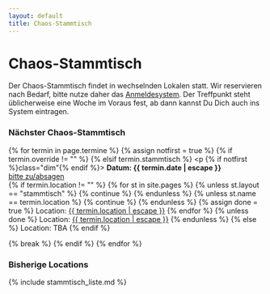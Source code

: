 ```yaml
---
layout: default
title: Chaos-Stammtisch
---
```


# Chaos-Stammtisch

Der Chaos-Stammtisch findet in wechselnden Lokalen statt. Wir reservieren nach Bedarf, bitte nutze daher das [Anmeldesystem](yarpnarp.html). Der Treffpunkt steht üblicherweise eine Woche im Voraus fest, ab dann kannst Du Dich auch ins System eintragen.

<div itemscope itemtype="http://schema.org/Event">
<h3>Nächster <span itemprop="summary">Chaos-Stammtisch</span></h3>

{% for termin in page.termine %}
	{% assign notfirst = true %}
	{% if termin.override != "" %}
	{% elsif termin.stammtisch %}
		<p {% if notfirst %}class="dim"{% endif %}>
		<b>Datum: <time itemprop="startDate" datetime="{{termin.date}}T19:00">{{ termin.date | escape }}</time></b><br>
		<a href="yarpnarp.html" itemprop="url">bitte zu/absagen</a><br/>
		{% if termin.location != "" %}
			{% for st in site.pages %}
				{% unless st.layout == "stammtisch" %}
					{% continue %}
				{% endunless %}
				{% unless st.name == termin.location %}
					{% continue %}
				{% endunless %}
				{% assign done = true %}
				Location: <a href="{{ st.url }}" itemprop="location">{{ termin.location | escape }}</a>
				<span itemprop="geo" itemscope itemtype="http://schema.org/GeoCoordinates">
					<meta itemprop="latitude" content="{{st.lat}}" />
					<meta itemprop="longitude" content="{{st.lon}}" />
				</span>
			{% endfor %}
			{% unless done %}
				Location: <a href="stammtisch.html">{{ termin.location | escape }}</a>
			{% endunless %}
		{% else %}
			Location: TBA
		{% endif %}
		</p>
		{% break %}
	{% endif %}
{% endfor %}
</div>

### Bisherige Locations

{% include stammtisch_liste.md %}
